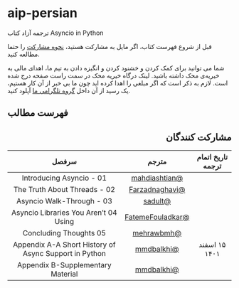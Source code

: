 # aip-persian

ترجمه آزاد کتاب Asyncio in Python

قبل از شروع فهرست کتاب، اگر مایل به مشارکت هستید، [نحوه مشارکت](CONTRIBUTING.md) را حتما مطالعه کنید.

شما می توانید برای کمک کردن و خشنود کردن و انگیزه دادن به تیم ما، اهدای مالی به خیریه‌ی محک داشته باشید.
لینک درگاه خیریه محک در سمت راست صفحه درج شده است. لازم به ذکر است که اگر مبلغی را اهدا کرده اید چون ما بی خبر از آن کار هستیم، یک رسید از آن داخل [گروه تلگرامی ما](https://t.me/dfp_farsi) آپلود کنید.

## فهرست مطالب

<div dir="rtl">

## مشارکت کنندگان

| تاریخ اتمام ترجمه      | مترجم | سرفصل     |
| :---:        |    :----:   |          :---: |
| | [@mahdiashtian](https://github.com/mahdiashtian) | 01 - Introducing Asyncio  |
| | [@Farzadnaghavi](https://github.com/Farzadnaghavi) | 02 - The Truth About Threads |
| | [@sadult](https://github.com/sadult) | 03 - Asyncio Walk-Through |
| | [@FatemeFouladkar](https://github.com/FatemeFouladkar) | 04 Asyncio Libraries You Aren’t Using |
| | [@mehrawbmh](https://github.com/mehrawbmh) | 05 Concluding Thoughts |
| ۱۵ اسفند ۱۴۰۱ | [@mmdbalkhi](https://github.com/mmdbalkhi) | Appendix A-A Short History of Async Support in Python |
| | [@mmdbalkhi](https://github.com/mmdbalkhi) | Appendix B-Supplementary Material |

</div>
